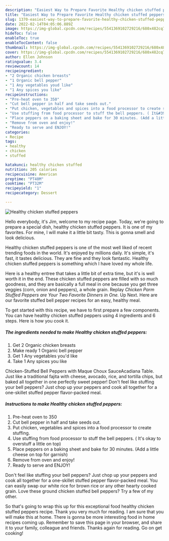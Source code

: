 ```yaml
---
description: "Easiest Way to Prepare Favorite Healthy chicken stuffed peppers"
title: "Easiest Way to Prepare Favorite Healthy chicken stuffed peppers"
slug: 1370-easiest-way-to-prepare-favorite-healthy-chicken-stuffed-peppers
date: 2022-02-14T04:05:06.889Z
image: https://img-global.cpcdn.com/recipes/5541369102729216/680x482cq70/healthy-chicken-stuffed-peppers-recipe-main-photo.jpg
hideToc: false
enableToc: true
enableTocContent: false
thumbnail: https://img-global.cpcdn.com/recipes/5541369102729216/680x482cq70/healthy-chicken-stuffed-peppers-recipe-main-photo.jpg
cover: https://img-global.cpcdn.com/recipes/5541369102729216/680x482cq70/healthy-chicken-stuffed-peppers-recipe-main-photo.jpg
author: Ellen Johnson
ratingvalue: 3.4
reviewcount: 14
recipeingredient:
- "2 Organic chicken breasts"
- "1 Organic bell pepper"
- "1 Any vegetables youd like"
- "1 Any spices you like"
recipeinstructions:
- "Pre-heat oven to 350"
- "Cut bell pepper in half and take seeds out."
- "Put chicken, vegetables and spices into a food processor to create stuffing."
- "Use stuffing from food processor to stuff the bell peppers. ( It&#39;s okay to overstuff a little on top)"
- "Place peppers on a baking sheet and bake for 30 minutes. (Add a little cheese on top for garnish)"
- "Remove from oven and enjoy!"
- "Ready to serve and ENJOY!"
categories:
- Recipe
tags:
- healthy
- chicken
- stuffed

katakunci: healthy chicken stuffed 
nutrition: 205 calories
recipecuisine: American
preptime: "PT40M"
cooktime: "PT32M"
recipeyield: "1"
recipecategory: Dessert

---
```



![Healthy chicken stuffed peppers](https://img-global.cpcdn.com/recipes/5541369102729216/680x482cq70/healthy-chicken-stuffed-peppers-recipe-main-photo.jpg)

Hello everybody, it's Jim, welcome to my recipe page. Today, we're going to prepare a special dish, healthy chicken stuffed peppers. It is one of my favorites. For mine, I will make it a little bit tasty. This is gonna smell and look delicious.

Healthy chicken stuffed peppers is one of the most well liked of recent trending foods in the world. It's enjoyed by millions daily. It's simple, it's fast, it tastes delicious. They are fine and they look fantastic. Healthy chicken stuffed peppers is something which I have loved my whole life.

Here is a healthy entree that takes a little bit of extra time, but it&#39;s is well worth it in the end. These chicken stuffed peppers are filled with so much goodness, and they are basically a full meal in one because you get three veggies (corn, onion and peppers), a whole grain. Replay *Chicken Parm Stuffed Peppers are Your Two Favorite Dinners in One.* Up Next. Here are our favorite stuffed bell pepper recipes for an easy, healthy meal.


To get started with this recipe, we have to first prepare a few components. You can have healthy chicken stuffed peppers using 4 ingredients and 6 steps. Here is how you cook it.

<!--inarticleads1-->

##### The ingredients needed to make Healthy chicken stuffed peppers:

1. Get 2 Organic chicken breasts
1. Make ready 1 Organic bell pepper
1. Get 1 Any vegetables you&#39;d like
1. Take 1 Any spices you like


Chicken-Stuffed Bell Peppers with Maque Choux SauceAcadiana Table. Just like a traditional fajita with cheese, avocado, rice, and tortilla chips, but baked all together in one perfectly sweet pepper! Don&#39;t feel like stuffing your bell peppers? Just chop up your peppers and cook all together for a one-skillet stuffed pepper flavor-packed meal. 

<!--inarticleads2-->

##### Instructions to make Healthy chicken stuffed peppers:

1. Pre-heat oven to 350
1. Cut bell pepper in half and take seeds out.
1. Put chicken, vegetables and spices into a food processor to create stuffing.
1. Use stuffing from food processor to stuff the bell peppers. ( It&#39;s okay to overstuff a little on top)
1. Place peppers on a baking sheet and bake for 30 minutes. (Add a little cheese on top for garnish)
1. Remove from oven and enjoy!
1. Ready to serve and ENJOY!

Don&#39;t feel like stuffing your bell peppers? Just chop up your peppers and cook all together for a one-skillet stuffed pepper flavor-packed meal. You can easily swap our white rice for brown rice or any other hearty cooked grain. Love these ground chicken stuffed bell peppers? Try a few of my other. 

So that's going to wrap this up for this exceptional food healthy chicken stuffed peppers recipe. Thank you very much for reading. I am sure that you will make this at home. There is gonna be more interesting food in home recipes coming up. Remember to save this page in your browser, and share it to your family, colleague and friends. Thanks again for reading. Go on get cooking!
